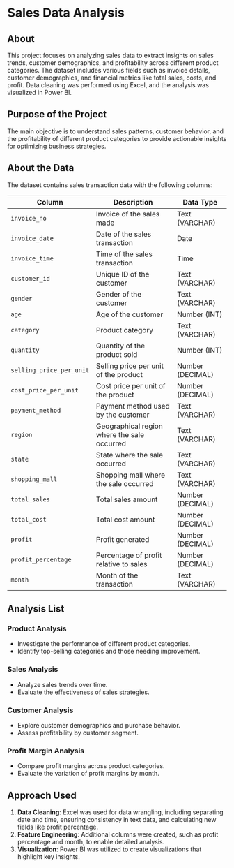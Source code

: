 
# Sales Data Analysis

## About
This project focuses on analyzing sales data to extract insights on sales trends, customer demographics, and profitability across different product categories. The dataset includes various fields such as invoice details, customer demographics, and financial metrics like total sales, costs, and profit. Data cleaning was performed using Excel, and the analysis was visualized in Power BI.

## Purpose of the Project
The main objective is to understand sales patterns, customer behavior, and the profitability of different product categories to provide actionable insights for optimizing business strategies.

## About the Data
The dataset contains sales transaction data with the following columns:

| **Column**               | **Description**                                  | **Data Type**        |
|--------------------------|--------------------------------------------------|----------------------|
| `invoice_no`             | Invoice of the sales made                        | Text (VARCHAR)       |
| `invoice_date`           | Date of the sales transaction                    | Date                 |
| `invoice_time`           | Time of the sales transaction                    | Time                 |
| `customer_id`            | Unique ID of the customer                        | Text (VARCHAR)       |
| `gender`                 | Gender of the customer                           | Text (VARCHAR)       |
| `age`                    | Age of the customer                              | Number (INT)         |
| `category`               | Product category                                 | Text (VARCHAR)       |
| `quantity`               | Quantity of the product sold                     | Number (INT)         |
| `selling_price_per_unit` | Selling price per unit of the product            | Number (DECIMAL)     |
| `cost_price_per_unit`    | Cost price per unit of the product               | Number (DECIMAL)     |
| `payment_method`         | Payment method used by the customer              | Text (VARCHAR)       |
| `region`                 | Geographical region where the sale occurred      | Text (VARCHAR)       |
| `state`                  | State where the sale occurred                    | Text (VARCHAR)       |
| `shopping_mall`          | Shopping mall where the sale occurred            | Text (VARCHAR)       |
| `total_sales`            | Total sales amount                               | Number (DECIMAL)     |
| `total_cost`             | Total cost amount                                | Number (DECIMAL)     |
| `profit`                 | Profit generated                                 | Number (DECIMAL)     |
| `profit_percentage`      | Percentage of profit relative to sales           | Number (DECIMAL)     |
| `month`                  | Month of the transaction                         | Text (VARCHAR)       |

## Analysis List
### Product Analysis
- Investigate the performance of different product categories.
- Identify top-selling categories and those needing improvement.

### Sales Analysis
- Analyze sales trends over time.
- Evaluate the effectiveness of sales strategies.

### Customer Analysis
- Explore customer demographics and purchase behavior.
- Assess profitability by customer segment.

### Profit Margin Analysis
- Compare profit margins across product categories.
- Evaluate the variation of profit margins by month.

## Approach Used
1. **Data Cleaning**: Excel was used for data wrangling, including separating date and time, ensuring consistency in text data, and calculating new fields like profit percentage.
2. **Feature Engineering**: Additional columns were created, such as profit percentage and month, to enable detailed analysis.
3. **Visualization**: Power BI was utilized to create visualizations that highlight key insights.
